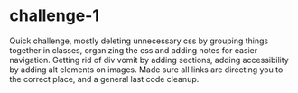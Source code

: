 # challenge-1

Quick challenge, mostly deleting unnecessary css by grouping things together in classes, 
organizing the css and adding notes for easier navigation.
Getting rid of div vomit by adding sections, adding accessibility by adding alt elements on images.
Made sure all links are directing you to the correct place, and a general last code cleanup.